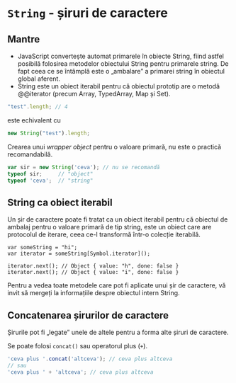 # `String` - șiruri de caractere

## Mantre

- JavaScript convertește automat primarele în obiecte String, fiind astfel posibilă folosirea metodelor obiectului String pentru primarele string. De fapt ceea ce se întâmplă este o „ambalare” a primarei string în obiectul global aferent.
- String este un obiect iterabil pentru că obiectul prototip are o metodă @@iterator (precum Array, TypedArray, Map și Set).

```javascript
"test".length; // 4
```

este echivalent cu

```javascript
new String("test").length;
```

Crearea unui *wrapper object* pentru o valoare primară, nu este o practică recomandabilă.

```javascript
var sir = new String('ceva'); // nu se recomandă
typeof sir;     // "object"
typeof 'ceva';  // "string"
```

## String ca obiect iterabil

Un șir de caractere poate fi tratat ca un obiect iterabil pentru că obiectul de ambalaj pentru o valoare primară de tip string, este un obiect care are protocolul de iterare, ceea ce-l transformă într-o colecție iterabilă.

```javescript
var someString = "hi";
var iterator = someString[Symbol.iterator]();

iterator.next(); // Object { value: "h", done: false }
iterator.next(); // Object { value: "i", done: false }
```

Pentru a vedea toate metodele care pot fi aplicate unui șir de caractere, vă invit să mergeți la informațiile despre obiectul intern String.

## Concatenarea șirurilor de caractere

Șirurile pot fi „legate” unele de altele pentru a forma alte șiruri de caractere.

Se poate folosi `concat()` sau operatorul plus (`+`).

```javascript
'ceva plus '.concat('altceva'); // ceva plus altceva
// sau
'ceva plus ' + 'altceva'; // ceva plus altceva
```
